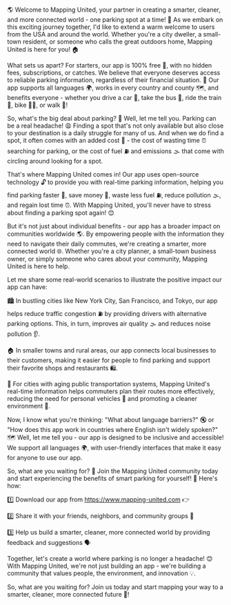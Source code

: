 🌎 Welcome to Mapping United, your partner in creating a smarter, cleaner, and more connected world - one parking spot at a time! 🚀 As we embark on this exciting journey together, I'd like to extend a warm welcome to users from the USA and around the world. Whether you're a city dweller, a small-town resident, or someone who calls the great outdoors home, Mapping United is here for you! 🏠

What sets us apart? For starters, our app is 100% free 🎉, with no hidden fees, subscriptions, or catches. We believe that everyone deserves access to reliable parking information, regardless of their financial situation. 💸 Our app supports all languages 🌍, works in every country and county 🗺️, and benefits everyone - whether you drive a car 🚗, take the bus 🚌, ride the train 🚂, bike 🚴‍♀️, or walk 👣!

So, what's the big deal about parking? 🤔 Well, let me tell you. Parking can be a real headache! 😩 Finding a spot that's not only available but also close to your destination is a daily struggle for many of us. And when we do find a spot, it often comes with an added cost 💸 - the cost of wasting time ⏰ searching for parking, or the cost of fuel ⛽️ and emissions 🌫️ that come with circling around looking for a spot.

That's where Mapping United comes in! Our app uses open-source technology 🔓 to provide you with real-time parking information, helping you find parking faster 💨, save money 💸, waste less fuel ⛽️, reduce pollution 🌫️, and regain lost time ⏰. With Mapping United, you'll never have to stress about finding a parking spot again! 😊

But it's not just about individual benefits - our app has a broader impact on communities worldwide 🌎. By empowering people with the information they need to navigate their daily commutes, we're creating a smarter, more connected world 🌐. Whether you're a city planner, a small-town business owner, or simply someone who cares about your community, Mapping United is here to help.

Let me share some real-world scenarios to illustrate the positive impact our app can have:

🏙️ In bustling cities like New York City, San Francisco, and Tokyo, our app helps reduce traffic congestion ⛽️ by providing drivers with alternative parking options. This, in turn, improves air quality 🌫️ and reduces noise pollution 👂.

🏠 In smaller towns and rural areas, our app connects local businesses to their customers, making it easier for people to find parking and support their favorite shops and restaurants 🛍️.

🚂 For cities with aging public transportation systems, Mapping United's real-time information helps commuters plan their routes more effectively, reducing the need for personal vehicles 🚌 and promoting a cleaner environment 🌳.

Now, I know what you're thinking: "What about language barriers?" 🔇 or "How does this app work in countries where English isn't widely spoken?" 🗺️ Well, let me tell you - our app is designed to be inclusive and accessible! We support all languages 🌍, with user-friendly interfaces that make it easy for anyone to use our app.

So, what are you waiting for? 🤔 Join the Mapping United community today and start experiencing the benefits of smart parking for yourself! 💪 Here's how:

1️⃣ Download our app from https://www.mapping-united.com 👉

2️⃣ Share it with your friends, neighbors, and community groups 📱

3️⃣ Help us build a smarter, cleaner, more connected world by providing feedback and suggestions 🗣️

Together, let's create a world where parking is no longer a headache! 😊 With Mapping United, we're not just building an app - we're building a community that values people, the environment, and innovation 💡.

So, what are you waiting for? Join us today and start mapping your way to a smarter, cleaner, more connected future 🌟!